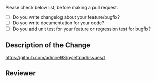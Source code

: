 Please check below list, before making a pull request.

- [ ] Do you write changelog about your feature/bugfix?
- [ ] Do you write documentation for your code?
- [ ] Do you add unit test for your feature or regression test for bugfix?

## Description of the Change

https://github.com/admire93/pyleftpad/issues/1

<!-- Write description about PR -->

## Reviewer
